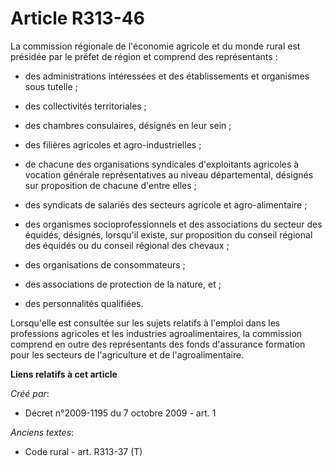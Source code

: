 # Article R313-46

La commission régionale de l'économie agricole et du monde rural est présidée par le préfet de région et comprend des
représentants : 

- des administrations intéressées et des établissements et organismes sous tutelle ; 

- des collectivités territoriales ; 

- des chambres consulaires, désignés en leur sein ; 

- des filières agricoles et agro-industrielles ; 

- de chacune des organisations syndicales d'exploitants agricoles à vocation générale représentatives au niveau
départemental, désignés sur proposition de chacune d'entre elles ; 

- des syndicats de salariés des secteurs agricole et agro-alimentaire ; 

- des organismes socioprofessionnels et des associations du secteur des équidés, désignés, lorsqu'il existe, sur proposition
du conseil régional des équidés ou du conseil régional des chevaux ; 

- des organisations de consommateurs ; 

- des associations de protection de la nature, et ; 

- des personnalités qualifiées. 

Lorsqu'elle est consultée sur les sujets relatifs à l'emploi dans les professions agricoles et les industries
agroalimentaires, la commission comprend en outre des représentants des fonds d'assurance formation pour les secteurs de
l'agriculture et de l'agroalimentaire.

**Liens relatifs à cet article**

_Créé par_:

  - Décret n°2009-1195 du 7 octobre 2009 - art. 1

_Anciens textes_:

  - Code rural - art. R313-37 (T)
